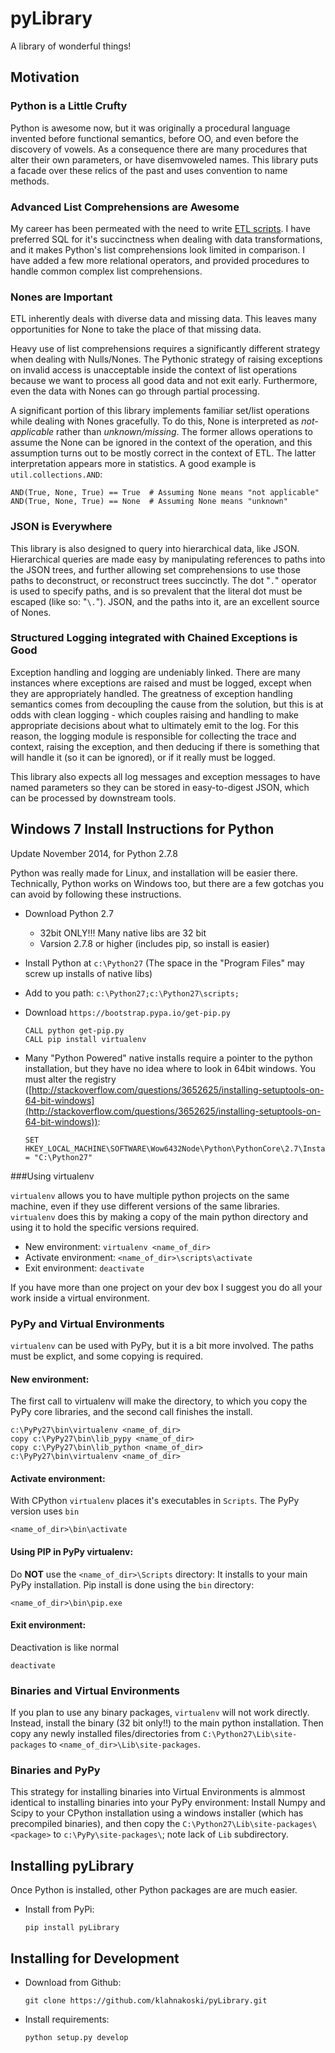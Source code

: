 pyLibrary
=========

A library of wonderful things!

Motivation
----------

### Python is a Little Crufty ###

Python is awesome now, but it was originally a procedural language invented
before functional semantics, before OO, and even before the
discovery of vowels.  As a consequence there are many procedures that alter
their own parameters, or have disemvoweled names.  This library puts a facade
over these relics of the past and uses convention to name methods.


### Advanced List Comprehensions are Awesome ###

My career has been permeated with the need to write [ETL scripts](http://en.wikipedia.org/wiki/Extract,_transform,_load).
I have preferred SQL for it's succinctness when dealing with data
transformations, and it makes Python's list comprehensions look limited in
comparison.  I have added a few more relational operators, and provided
procedures to handle common complex list comprehensions.


### Nones are Important ###

ETL inherently deals with diverse data and missing data.  This leaves many
opportunities for None to take the place of that missing data.

Heavy use of list comprehensions requires a significantly different strategy when
dealing with Nulls/Nones.  The Pythonic strategy of raising exceptions on
invalid access is unacceptable inside the context of list operations because we
want to process all good data and not exit early.  Furthermore, even the data
with Nones can go through partial processing.

A significant portion of this library implements familiar set/list operations
while dealing with Nones gracefully.  To do this, None is interpreted as
*not-applicable* rather than *unknown/missing*.  The former allows operations
to assume the None can be ignored in the context of the operation, and this
assumption turns out to be mostly correct in the context of ETL.  The latter
interpretation appears more in statistics.   A good example is ```util.collections.AND```:

    AND(True, None, True) == True  # Assuming None means "not applicable"
    AND(True, None, True) == None  # Assuming None means "unknown"

### JSON is Everywhere ###

This library is also designed to query into hierarchical data, like JSON.
Hierarchical queries are made easy by manipulating references to paths into the
JSON trees, and further allowing set comprehensions to use those paths to
deconstruct, or reconstruct trees succinctly.  The dot "```.```" operator is
used to specify paths, and is so prevalent that the literal dot must be escaped
(like so: "```\.```").  JSON, and the paths into it, are an excellent source
of Nones.

### Structured Logging integrated with Chained Exceptions is Good ###

Exception handling and logging are undeniably linked.  There are many instances
where exceptions are raised and must be logged, except when they are
appropriately handled.  The greatness of exception handling semantics comes from
decoupling the cause from the solution, but this is at odds with clean logging -
which couples raising and handling to make appropriate decisions about what to
ultimately emit to the log.  For this reason, the logging module is responsible
for collecting the trace and context, raising the exception, and then deducing
if there is something that will handle it (so it can be ignored), or if it
really must be logged.

This library also expects all log messages and exception messages to have named
parameters so they can be stored in easy-to-digest JSON, which can be processed
by downstream tools.


Windows 7 Install Instructions for Python
-----------------------------------------

Update November 2014, for Python 2.7.8

Python was really made for Linux, and installation will be easier there.
Technically, Python works on Windows too, but there are a few gotchas you can
avoid by following these instructions.

  * Download Python 2.7
    * 32bit ONLY!!! Many native libs are 32 bit
    * Varsion 2.7.8 or higher (includes pip, so install is easier)
  * Install Python at ```c:\Python27``` (The space in the "Program Files" may screw up installs of native libs)
  * Add to you path: ```c:\Python27;c:\Python27\scripts;```
  * Download ```https://bootstrap.pypa.io/get-pip.py```

        CALL python get-pip.py
        CALL pip install virtualenv

  * Many "Python Powered" native installs require a pointer to the python installation, but they have no idea where to
  look in 64bit windows.  You must alter the registry ([http://stackoverflow.com/questions/3652625/installing-setuptools-on-64-bit-windows](http://stackoverflow.com/questions/3652625/installing-setuptools-on-64-bit-windows)):

        SET HKEY_LOCAL_MACHINE\SOFTWARE\Wow6432Node\Python\PythonCore\2.7\InstallPath = "C:\Python27"

###Using virtualenv

```virtualenv``` allows you to have multiple python projects on the same
machine, even if they use different versions of the same libraries.
```virtualenv``` does this by making a copy of the main python directory and
using it to hold the specific versions required.

* New environment: ```virtualenv <name_of_dir>```
* Activate environment: ```<name_of_dir>\scripts\activate```
* Exit environment: ```deactivate```

If you have more than one project on your dev box I suggest you do all your
work inside a virtual environment.

### PyPy and Virtual Environments

```virtualenv``` can be used with PyPy, but it is a bit more involved.  The
paths must be explict, and some copying is required.

#### New environment:
The first call to virtualenv will make the directory, to which you copy the
PyPy core libraries, and the second call finishes the install.

    c:\PyPy27\bin\virtualenv <name_of_dir>
    copy c:\PyPy27\bin\lib_pypy <name_of_dir>
    copy c:\PyPy27\bin\lib_python <name_of_dir>
    c:\PyPy27\bin\virtualenv <name_of_dir>

#### Activate environment:
With CPython ```virtualenv``` places it's executables in ```Scripts```.  The
PyPy version uses ```bin```

    <name_of_dir>\bin\activate

#### Using PIP in PyPy virtualenv:
Do **NOT** use the ```<name_of_dir>\Scripts``` directory: It installs to your
main PyPy installation.  Pip install is done using the ``bin`` directory:

    <name_of_dir>\bin\pip.exe

#### Exit environment:
Deactivation is like normal

    deactivate

### Binaries and Virtual Environments

If you plan to use any binary packages, ```virtualenv``` will not work
directly.  Instead, install the binary (32 bit only!!) to the main python
installation.  Then copy any newly installed files/directories from
```C:\Python27\Lib\site-packages``` to ```<name_of_dir>\Lib\site-packages```.

### Binaries and PyPy

This strategy for installing binaries into Virtual Environments is almmost identical to installing binaries into your PyPy environment: Install Numpy and Scipy to your CPython installation using a windows installer (which has precompiled binaries), and then copy the ```C:\Python27\Lib\site-packages\<package>``` to ```c:\PyPy\site-packages\```; note lack of ```Lib``` subdirectory.


Installing pyLibrary
--------------------

Once Python is installed, other Python packages are are much easier.

  * Install from PyPi:

        pip install pyLibrary

Installing for Development
--------------------------

  * Download from Github:

        git clone https://github.com/klahnakoski/pyLibrary.git

  * Install requirements:

        python setup.py develop

